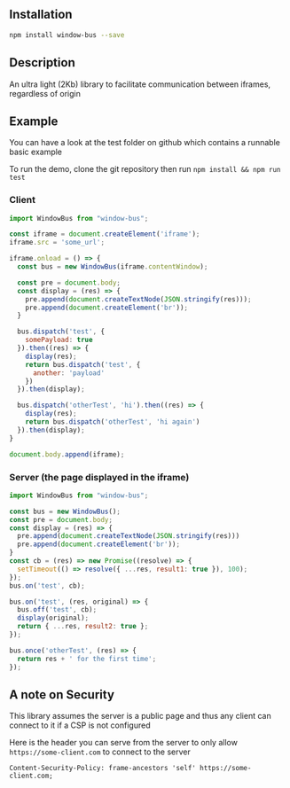 ## Installation

```bash
npm install window-bus --save
```
## Description

An ultra light (2Kb) library to facilitate communication between iframes, regardless of origin

## Example

You can have a look at the test folder on github which contains a runnable basic example

To run the demo, clone the git repository then run ```npm install && npm run test```

### Client
```js
import WindowBus from "window-bus";

const iframe = document.createElement('iframe');
iframe.src = 'some_url';

iframe.onload = () => {
  const bus = new WindowBus(iframe.contentWindow);

  const pre = document.body;
  const display = (res) => {
    pre.append(document.createTextNode(JSON.stringify(res)));
    pre.append(document.createElement('br'));
  }

  bus.dispatch('test', {
    somePayload: true
  }).then((res) => {
    display(res);
    return bus.dispatch('test', {
      another: 'payload'
    })
  }).then(display);

  bus.dispatch('otherTest', 'hi').then((res) => {
    display(res);
    return bus.dispatch('otherTest', 'hi again')
  }).then(display);
}

document.body.append(iframe);
```

### Server (the page displayed in the iframe)
```js
import WindowBus from "window-bus";

const bus = new WindowBus();
const pre = document.body;
const display = (res) => {
  pre.append(document.createTextNode(JSON.stringify(res)))
  pre.append(document.createElement('br'));
}
const cb = (res) => new Promise((resolve) => {
  setTimeout(() => resolve({ ...res, result1: true }), 100);
});
bus.on('test', cb);

bus.on('test', (res, original) => {
  bus.off('test', cb);
  display(original);
  return { ...res, result2: true };
});

bus.once('otherTest', (res) => {
  return res + ' for the first time';
});
```

## A note on Security

This library assumes the server is a public page and thus any client can connect to it if a CSP is not configured

Here is the header you can serve from the server to only allow `https://some-client.com` to connect to the server
```
Content-Security-Policy: frame-ancestors 'self' https://some-client.com;
```
